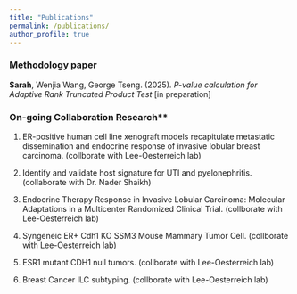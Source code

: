 ```yaml
---
title: "Publications"
permalink: /publications/
author_profile: true
---
```


### Methodology paper

**Sarah**, Wenjia Wang, George Tseng. (2025).
  *P-value calculation for Adaptive Rank Truncated Product Test* [in preparation]
  
  
### On-going Collaboration Research**

1. ER-positive human cell line xenograft models recapitulate metastatic dissemination and endocrine response of invasive lobular breast carcinoma. (collborate with Lee-Oesterreich lab)

2. Identify and validate host signature for UTI and pyelonephritis. (collaborate with Dr. Nader Shaikh)
  
3. Endocrine Therapy Response in Invasive Lobular Carcinoma: Molecular Adaptations in a Multicenter Randomized Clinical Trial. (collborate with Lee-Oesterreich lab)

4. Syngeneic ER+ Cdh1 KO SSM3 Mouse Mammary Tumor Cell. (collborate with Lee-Oesterreich lab)

5. ESR1 mutant CDH1 null tumors. (collborate with Lee-Oesterreich lab)

6. Breast Cancer ILC subtyping. (collborate with Lee-Oesterreich lab)

